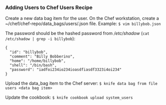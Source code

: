### Adding Users to Chef Users Recipe

Create a new data bag item for the user. On the Chef workstation, create a ~/chef/chef-repo/data_bags/users/<username>.json file. Example:
`$ vim billybob.json`

The password should be the hashed password from */etc/shadow* (`cat /etc/shadow | grep -i billybob`):
```
{
  "id": "billybob",
  "comment": "Billy Bobberino",
  "home": "/home/billybob",
  "shell": "/bin/bash",
  "password": "iadfoi234io234ioasdfiasdf3323i4oi234"
}
```

Upload the data_bag item to the Chef server:
`$ knife data bag from file users <data bag item>`

Update the cookbook:
`$ knife cookbook upload system_users`
